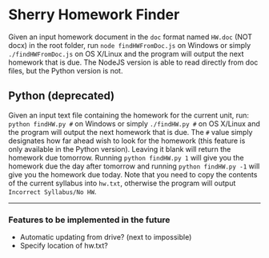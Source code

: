 # Sherry Homework Finder

Given an input homework document in the `doc` format named `HW.doc` (NOT docx) in the root folder, run `node findHWFromDoc.js` on Windows or simply `./findHWFromDoc.js` on OS X/Linux and the program will output the next homework that is due. The NodeJS version is able to read directly from doc files, but the Python version is not.

## Python (deprecated)
Given an input text file containing the homework for the current unit, run:  
`python findHW.py #` on Windows or simply `./findHW.py #` on OS X/Linux and the program will output the next homework that is due. The `#` value simply designates how far ahead wish to look for the homework (this feature is only available in the Python version). Leaving it blank will return the homework due tomorrow. Running `python findHW.py 1` will give you the homework due the day after tomorrow and running `python findHW.py -1` will give you the homework due today. Note that you need to copy the contents of the current syllabus into `hw.txt`, otherwise the program will output `Incorrect Syllabus/No HW`.

---
### Features to be implemented in the future
* Automatic updating from drive? (next to impossible)
* Specify location of hw.txt?
